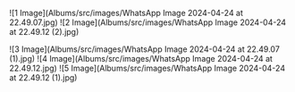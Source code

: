 ![1 Image](Albums/src/images/WhatsApp Image 2024-04-24 at 22.49.07.jpg)
![2 Image](Albums/src/images/WhatsApp Image 2024-04-24 at 22.49.12 (2).jpg)

![3 Image](Albums/src/images/WhatsApp Image 2024-04-24 at 22.49.07 (1).jpg)
![4 Image](Albums/src/images/WhatsApp Image 2024-04-24 at 22.49.12.jpg)
![5 Image](Albums/src/images/WhatsApp Image 2024-04-24 at 22.49.12 (1).jpg)


